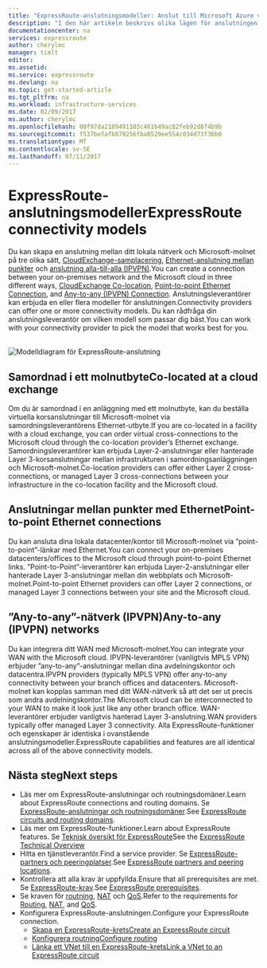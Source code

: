 ```yaml
---
title: "ExpressRoute-anslutningsmodeller: Anslut till Microsoft Azure via nätverkstjänstleverantörer, utbyten och Ethernet-leverantörer | Microsoft Docs"
description: "I den här artikeln beskrivs olika lägen för anslutningen mellan kundens nätverk och Microsoft Azure-, Office 365- och Dynamics 365-tjänster. Kunder kan använda MPLS-leverantörer, molnutbyten och Ethernet-leverantörer."
documentationcenter: na
services: expressroute
author: cherylmc
manager: timlt
editor: 
ms.assetid: 
ms.service: expressroute
ms.devlang: na
ms.topic: get-started-article
ms.tgt_pltfrm: na
ms.workload: infrastructure-services
ms.date: 02/09/2017
ms.author: cherylmc
ms.openlocfilehash: 00f97da2189491103c461b49ac82feb92d8f4b9b
ms.sourcegitcommit: f537befafb079256fba0529ee554c034d73f36b0
ms.translationtype: MT
ms.contentlocale: sv-SE
ms.lasthandoff: 07/11/2017
---
```

# <a name="expressroute-connectivity-models"></a><span data-ttu-id="7044f-104">ExpressRoute-anslutningsmodeller</span><span class="sxs-lookup"><span data-stu-id="7044f-104">ExpressRoute connectivity models</span></span>
<span data-ttu-id="7044f-105">Du kan skapa en anslutning mellan ditt lokala nätverk och Microsoft-molnet på tre olika sätt, [CloudExchange-samplacering](#CloudExchange), [Ethernet-anslutning mellan punkter](#Ethernet) och [anslutning alla-till-alla (IPVPN)](#IPVPN).</span><span class="sxs-lookup"><span data-stu-id="7044f-105">You can create a connection between your on-premises network and the Microsoft cloud in three different ways, [CloudExchange Co-location](#CloudExchange), [Point-to-point Ethernet Connection](#Ethernet), and [Any-to-any (IPVPN) Connection](#IPVPN).</span></span> <span data-ttu-id="7044f-106">Anslutningsleverantörer kan erbjuda en eller flera modeller för anslutningen.</span><span class="sxs-lookup"><span data-stu-id="7044f-106">Connectivity providers can offer one or more connectivity models.</span></span> <span data-ttu-id="7044f-107">Du kan rådfråga din anslutningsleverantör om vilken modell som passar dig bäst.</span><span class="sxs-lookup"><span data-stu-id="7044f-107">You can work with your connectivity provider to pick the model that works best for you.</span></span>
<br><br>

![Modelldiagram för ExpressRoute-anslutning](./media/expressroute-connectivity-models/expressroute-connectivity-models-diagram.png)

## <span data-ttu-id="7044f-109"><a name="CloudExchange"></a>Samordnad i ett molnutbyte</span><span class="sxs-lookup"><span data-stu-id="7044f-109"><a name="CloudExchange"></a>Co-located at a cloud exchange</span></span>
<span data-ttu-id="7044f-110">Om du är samordnad i en anläggning med ett molnutbyte, kan du beställa virtuella korsanslutningar till Microsoft-molnet via samordningsleverantörens Ethernet-utbyte.</span><span class="sxs-lookup"><span data-stu-id="7044f-110">If you are co-located in a facility with a cloud exchange, you can order virtual cross-connections to the Microsoft cloud through the co-location provider’s Ethernet exchange.</span></span> <span data-ttu-id="7044f-111">Samordningsleverantörer kan erbjuda Layer-2-anslutningar eller hanterade Layer 3-korsanslutningar mellan infrastrukturen i samordningsanläggningen och Microsoft-molnet.</span><span class="sxs-lookup"><span data-stu-id="7044f-111">Co-location providers can offer either Layer 2 cross-connections, or managed Layer 3 cross-connections between your infrastructure in the co-location facility and the Microsoft cloud.</span></span>

## <span data-ttu-id="7044f-112"><a name="Ethernet"></a>Anslutningar mellan punkter med Ethernet</span><span class="sxs-lookup"><span data-stu-id="7044f-112"><a name="Ethernet"></a>Point-to-point Ethernet connections</span></span>
<span data-ttu-id="7044f-113">Du kan ansluta dina lokala datacenter/kontor till Microsoft-molnet via ”point-to-point”-länkar med Ethernet.</span><span class="sxs-lookup"><span data-stu-id="7044f-113">You can connect your on-premises datacenters/offices to the Microsoft cloud through point-to-point Ethernet links.</span></span> <span data-ttu-id="7044f-114">”Point-to-Point”-leverantörer kan erbjuda Layer-2-anslutningar eller hanterade Layer 3-anslutningar mellan din webbplats och Microsoft-molnet.</span><span class="sxs-lookup"><span data-stu-id="7044f-114">Point-to-point Ethernet providers can offer Layer 2 connections, or managed Layer 3 connections between your site and the Microsoft cloud.</span></span>

## <span data-ttu-id="7044f-115"><a name="IPVPN"></a>”Any-to-any”-nätverk (IPVPN)</span><span class="sxs-lookup"><span data-stu-id="7044f-115"><a name="IPVPN"></a>Any-to-any (IPVPN) networks</span></span>
<span data-ttu-id="7044f-116">Du kan integrera ditt WAN med Microsoft-molnet.</span><span class="sxs-lookup"><span data-stu-id="7044f-116">You can integrate your WAN with the Microsoft cloud.</span></span> <span data-ttu-id="7044f-117">IPVPN-leverantörer (vanligtvis MPLS VPN) erbjuder ”any-to-any”-anslutningar mellan dina avdelningskontor och datacentra.</span><span class="sxs-lookup"><span data-stu-id="7044f-117">IPVPN providers (typically MPLS VPN) offer any-to-any connectivity between your branch offices and datacenters.</span></span> <span data-ttu-id="7044f-118">Microsoft-molnet kan kopplas samman med ditt WAN-nätverk så att det ser ut precis som andra avdelningskontor.</span><span class="sxs-lookup"><span data-stu-id="7044f-118">The Microsoft cloud can be interconnected to your WAN to make it look just like any other branch office.</span></span> <span data-ttu-id="7044f-119">WAN-leverantörer erbjuder vanligtvis hanterad Layer 3-anslutning.</span><span class="sxs-lookup"><span data-stu-id="7044f-119">WAN providers typically offer managed Layer 3 connectivity.</span></span> <span data-ttu-id="7044f-120">Alla ExpressRoute-funktioner och egenskaper är identiska i ovanstående anslutningsmodeller.</span><span class="sxs-lookup"><span data-stu-id="7044f-120">ExpressRoute capabilities and features are all identical across all of the above connectivity models.</span></span> 

## <a name="next-steps"></a><span data-ttu-id="7044f-121">Nästa steg</span><span class="sxs-lookup"><span data-stu-id="7044f-121">Next steps</span></span>
* <span data-ttu-id="7044f-122">Läs mer om ExpressRoute-anslutningar och routningsdomäner.</span><span class="sxs-lookup"><span data-stu-id="7044f-122">Learn about ExpressRoute connections and routing domains.</span></span> <span data-ttu-id="7044f-123">Se [ExpressRoute-anslutningar och routningsdomäner](expressroute-circuit-peerings.md).</span><span class="sxs-lookup"><span data-stu-id="7044f-123">See [ExpressRoute circuits and routing domains](expressroute-circuit-peerings.md).</span></span>
* <span data-ttu-id="7044f-124">Läs mer om ExpressRoute-funktioner.</span><span class="sxs-lookup"><span data-stu-id="7044f-124">Learn about ExpressRoute features.</span></span> <span data-ttu-id="7044f-125">Se [Teknisk översikt för ExpressRoute](expressroute-introduction.md)</span><span class="sxs-lookup"><span data-stu-id="7044f-125">See the [ExpressRoute Technical Overview](expressroute-introduction.md)</span></span>
* <span data-ttu-id="7044f-126">Hitta en tjänstleverantör.</span><span class="sxs-lookup"><span data-stu-id="7044f-126">Find a service provider.</span></span> <span data-ttu-id="7044f-127">Se [ExpressRoute-partners och peeringplatser](expressroute-locations.md).</span><span class="sxs-lookup"><span data-stu-id="7044f-127">See [ExpressRoute partners and peering locations](expressroute-locations.md).</span></span>
* <span data-ttu-id="7044f-128">Kontrollera att alla krav är uppfyllda.</span><span class="sxs-lookup"><span data-stu-id="7044f-128">Ensure that all prerequisites are met.</span></span> <span data-ttu-id="7044f-129">Se [ExpressRoute-krav](expressroute-prerequisites.md).</span><span class="sxs-lookup"><span data-stu-id="7044f-129">See [ExpressRoute prerequisites](expressroute-prerequisites.md).</span></span>
* <span data-ttu-id="7044f-130">Se kraven för [routning](expressroute-routing.md), [NAT](expressroute-nat.md) och [QoS](expressroute-qos.md).</span><span class="sxs-lookup"><span data-stu-id="7044f-130">Refer to the requirements for [Routing](expressroute-routing.md), [NAT](expressroute-nat.md), and [QoS](expressroute-qos.md).</span></span>
* <span data-ttu-id="7044f-131">Konfigurera ExpressRoute-anslutningen.</span><span class="sxs-lookup"><span data-stu-id="7044f-131">Configure your ExpressRoute connection.</span></span>
  * [<span data-ttu-id="7044f-132">Skapa en ExpressRoute-krets</span><span class="sxs-lookup"><span data-stu-id="7044f-132">Create an ExpressRoute circuit</span></span>](expressroute-howto-circuit-portal-resource-manager.md)
  * [<span data-ttu-id="7044f-133">Konfigurera routning</span><span class="sxs-lookup"><span data-stu-id="7044f-133">Configure routing</span></span>](expressroute-howto-routing-portal-resource-manager.md)
  * [<span data-ttu-id="7044f-134">Länka ett VNet till en ExpressRoute-krets</span><span class="sxs-lookup"><span data-stu-id="7044f-134">Link a VNet to an ExpressRoute circuit</span></span>](expressroute-howto-linkvnet-portal-resource-manager.md)